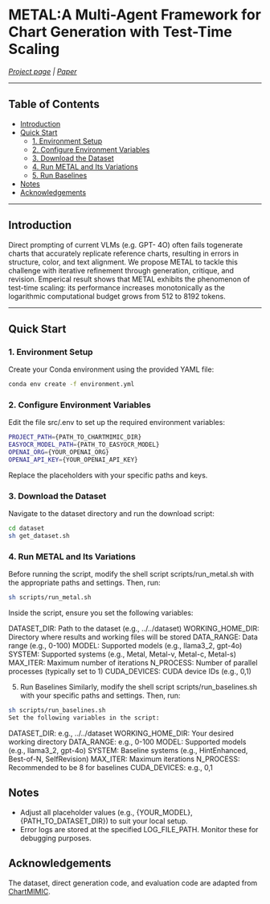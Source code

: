 # METAL:A Multi-Agent Framework for Chart Generation with Test-Time Scaling

*[Project page](https://metal-framework.github.io) | [Paper](https://metal-framework.github.io/static/pdfs/[arxiv]metal.pdf)*

---

## Table of Contents

- [Introduction](#introduction)
- [Quick Start](#quick-start)
  - [1. Environment Setup](#1-environment-setup)
  - [2. Configure Environment Variables](#2-configure-environment-variables)
  - [3. Download the Dataset](#3-download-the-dataset)
  - [4. Run METAL and Its Variations](#4-run-metal-and-its-variations)
  - [5. Run Baselines](#5-run-baselines)
- [Notes](#notes)
- [Acknowledgements](#acknowledgements)

---

## Introduction

Direct prompting of current VLMs (e.g. GPT- 4O) often fails togenerate charts that accurately replicate reference charts, resulting in errors in structure, color, and text alignment. We propose METAL to tackle this challenge with iterative refinement through generation, critique, and revision. Emperical result shows that METAL exhibits the phenomenon of test-time scaling: its performance increases monotonically as the logarithmic computational budget grows from 512 to 8192 tokens.

---

## Quick Start

### 1. Environment Setup

Create your Conda environment using the provided YAML file:

```bash
conda env create -f environment.yml
```

### 2. Configure Environment Variables

Edit the file src/.env to set up the required environment variables:

```bash
PROJECT_PATH={PATH_TO_CHARTMIMIC_DIR}
EASYOCR_MODEL_PATH={PATH_TO_EASYOCR_MODEL}
OPENAI_ORG={YOUR_OPENAI_ORG}
OPENAI_API_KEY={YOUR_OPENAI_API_KEY}
```
Replace the placeholders with your specific paths and keys.

### 3. Download the Dataset
Navigate to the dataset directory and run the download script:

```bash
cd dataset
sh get_dataset.sh
```

### 4. Run METAL and Its Variations
Before running the script, modify the shell script scripts/run_metal.sh with the appropriate paths and settings. Then, run:

```bash
sh scripts/run_metal.sh
```
Inside the script, ensure you set the following variables:

DATASET_DIR: Path to the dataset (e.g., ../../dataset)
WORKING_HOME_DIR: Directory where results and working files will be stored
DATA_RANGE: Data range (e.g., 0-100)
MODEL: Supported models (e.g., llama3_2, gpt-4o)
SYSTEM: Supported systems (e.g., Metal, Metal-v, Metal-c, Metal-s)
MAX_ITER: Maximum number of iterations
N_PROCESS: Number of parallel processes (typically set to 1)
CUDA_DEVICES: CUDA device IDs (e.g., 0,1)

5. Run Baselines
Similarly, modify the shell script scripts/run_baselines.sh with your specific paths and settings. Then, run:

```bash
sh scripts/run_baselines.sh
Set the following variables in the script:
```

DATASET_DIR: e.g., ../../dataset
WORKING_HOME_DIR: Your desired working directory
DATA_RANGE: e.g., 0-100
MODEL: Supported models (e.g., llama3_2, gpt-4o)
SYSTEM: Baseline systems (e.g., HintEnhanced, Best-of-N, SelfRevision)
MAX_ITER: Maximum iterations
N_PROCESS: Recommended to be 8 for baselines
CUDA_DEVICES: e.g., 0,1

## Notes

- Adjust all placeholder values (e.g., {YOUR_MODEL}, {PATH_TO_DATASET_DIR}) to suit your local setup.
- Error logs are stored at the specified LOG_FILE_PATH. Monitor these for debugging purposes.

## Acknowledgements

The dataset, direct generation code, and evaluation code are adapted from [ChartMIMIC](https://github.com/ChartMimic/ChartMimic).
